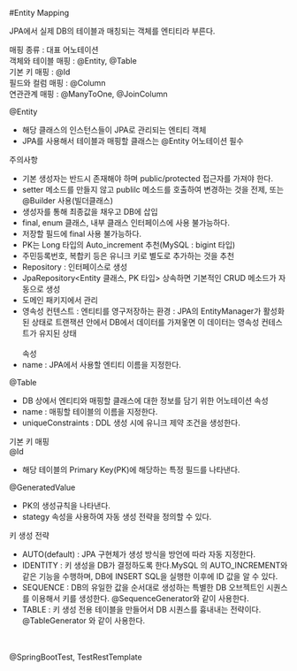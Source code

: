 #Entity Mapping

JPA에서 실제 DB의 테이블과 매칭되는 객체를 엔티티라 부른다.


매핑 종류	     :         대표 어노테이션 <br>
객체와 테이블 매핑 :	@Entity, @Table<br>
기본 키 매핑	     :  @Id<br>
필드와 컬럼 매핑	 :   @Column<br>
연관관계 매핑	     :  @ManyToOne, @JoinColumn


@Entity
- 해당 클래스의 인스턴스들이 JPA로 관리되는 엔티티 객체
- JPA를 사용해서 테이블과 매핑할 클래스는 @Entity 어노테이션 필수

주의사항 
- 기본 생성자는 반드시 존재해야 하며 public/protected 접근자를 가져야 한다.
- setter 메소드를 만들지 않고 publilc 메소드를 호출하여 변경하는 것을 전제, 또는 @Builder 사용(빌더클래스)
- 생성자를 통해 최종값을 채우고 DB에 삽입
- final, enum 클래스, 내부 클래스 인터페이스에 사용 불가능하다.
- 저장할 필드에 final 사용 불가능하다.
- PK는 Long 타입의 Auto_increment 추천(MySQL : bigint 타입)
- 주민등록번호, 복합키 등은 유니크 키로 별도로 추가하는 것을 추천
- Repository : 인터페이스로 생성
- JpaRepository<Entity 클래스, PK 타입> 상속하면 기본적인 CRUD 메소드가 자동으로 생성
- 도메인 패키지에서 관리
- 영속성 컨텐스트 : 엔티티를 영구저장하는 환경 : JPA의 EntityManager가 활성화된 상태로 트랜잭션 안에서 DB에서 데이터를 가져옿면 이 데이터는 영속성 컨테스트가 유지된 상태
<br><br>
속성
- name : JPA에서 사용할 엔티티 이름을 지정한다.



@Table
- DB 상에서 엔티티와 매핑할 클래스에 대한 정보를 담기 위한 어노테이션
속성
- name : 매핑할 테이블의 이름을 지정한다.
- uniqueConstraints : DDL 생성 시에 유니크 제약 조건을 생성한다.


기본 키 매핑<br>
@Id
- 해당 테이블의 Primary Key(PK)에 해당하는 특정 필드를 나타낸다.

@GeneratedValue

- PK의 생성규칙을 나타낸다.
- stategy 속성을 사용하여 자동 생성 전략을 정의할 수 있다.

키 생성 전략
- AUTO(default)  : JPA 구현체가 생성 방식을 방언에 따라 자동 지정한다.
- IDENTITY :  키 생성을 DB가 결정하도록 한다.MySQL 의 AUTO_INCREMENT와 같은 기능을 수행하며, DB에 INSERT SQL을 실행한 이후에 ID 값을 알 수 있다.
- SEQUENCE : DB의 유일한 값을 순서대로 생성하는 특별한 DB 오브젝트인 시퀀스를 이용해서 키를 생성한다. @SequenceGenerator와 같이 사용한다.
- TABLE : 키 생성 전용 테이블을 만들어서 DB 시퀀스를 흉내내는 전략이다. @TableGenerator 와 같이 사용한다.



<br><br>
@SpringBootTest, TestRestTemplate